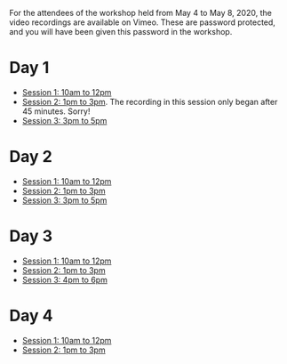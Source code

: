 For the attendees of the workshop held from May 4 to May 8, 2020, the video recordings are available on Vimeo.
These are password protected, and you will have been given this password in the workshop.

# Day 1

* [Session 1: 10am to 12pm](https://vimeo.com/414726079)
* [Session 2: 1pm to 3pm](https://vimeo.com/414773009). The recording in this session only began after 45 minutes. Sorry! 
* [Session 3: 3pm to 5pm](https://vimeo.com/414845928)

# Day 2

* [Session 1: 10am to 12pm](https://vimeo.com/415108653)
* [Session 2: 1pm to 3pm](https://vimeo.com/415161388)
* [Session 3: 3pm to 5pm](https://vimeo.com/415228267)

# Day 3

* [Session 1: 10am to 12pm](https://vimeo.com/415478621)
* [Session 2: 1pm to 3pm](https://vimeo.com/415531846)
* [Session 3: 4pm to 6pm](https://vimeo.com/415600952)

# Day 4

* [Session 1: 10am to 12pm](https://vimeo.com/415894829)
* [Session 2: 1pm to 3pm](https://vimeo.com/415959980)
